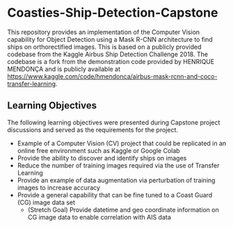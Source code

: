 # Coasties-Ship-Detection-Capstone
This repository provides an implementation of the Computer Vision capability for Object Detection using a Mask R-CNN architecture to find ships on orthorectified images.  This is based on a publicly provided codebase from the Kaggle Airbus Ship Detection Challenge 2018.  The codebase is a fork from the demonstration code provided by HENRIQUE MENDONÇA and is publicly available at https://www.kaggle.com/code/hmendonca/airbus-mask-rcnn-and-coco-transfer-learning.
## Learning Objectives
The following learning objectives were presented during Capstone project discussions and served as the requirements for the project.
* Example of a Computer Vision (CV) project that could be replicated in an online free environment such as Kaggle or Google Colab
* Provide the ability to discover and identify ships on images
* Reduce the number of training images required via the use of Transfer Learning
* Provide an example of data augmentation via perturbation of training images to increase accuracy
* Provide a general capability that can be fine tuned to a Coast Guard (CG) image data set
  * (Stretch Goal) Provide datetime and geo coordinate information on CG image data to enable correlation with AIS data
